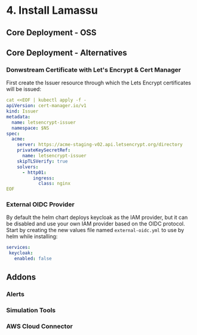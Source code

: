 # 4. Install Lamassu

## Core Deployment - OSS

## Core Deployment - Alternatives

### Donwstream Certificate with Let's Encrypt & Cert Manager

First create the Issuer resource through which the Lets Encrypt certificates will be issued:

```yaml
cat <<EOF | kubectl apply -f -
apiVersion: cert-manager.io/v1
kind: Issuer
metadata:
  name: letsencrypt-issuer
  namespace: $NS
spec:
  acme:
    server: https://acme-staging-v02.api.letsencrypt.org/directory
    privateKeySecretRef:
      name: letsencrypt-issuer
    skipTLSVerify: true
    solvers:
      - http01:
          ingress:
            class: nginx
EOF
```
### External OIDC Provider

By default the helm chart deploys keycloak as the IAM provider, but it can be disabled and use your own IAM provider based on the OIDC protocol. Start by creating the new values file named `external-oidc.yml` to use by helm while installing:

```yaml
services:
 keycloak:
   enabled: false
```

## Addons

### Alerts

### Simulation Tools

### AWS Cloud Connector